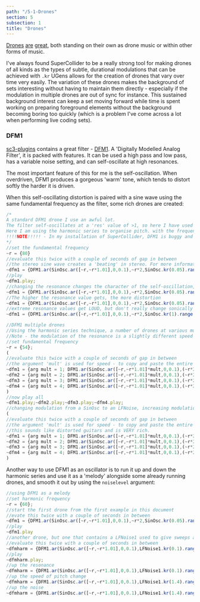 ```yaml
---
path: "/5-1-Drones"
section: 5
subsection: 1
title: "Drones"
---
```


[Drones](https://www.youtube.com/watch?v=H3EjxgPBm0Q) [are](https://youtu.be/COz1DFfBgcc?t=9m44s) [great](https://youtu.be/V3c84gRX4aY?t=1h11m2s), both standing on their own as drone music or within other forms of music.

I've always found SuperCollider to be a really strong tool for making drones of all kinds as the types of subtle, durational modulations that can be achieved with `.kr` UGens allows for the creation of drones that vary over time very easily. The variation of these drones makes the background of sets interesting without having to maintain them directly - especially if the modulation in multiple drones are out of sync for instance. This sustained background interest can keep a set moving forward while time is spent working on preparing foreground elements without the background becoming boring too quickly (which is a problem I've come across a lot when performing live coding sets).

### DFM1

[sc3-plugins](https://github.com/supercollider/sc3-plugins) contains a great filter - [DFM1](http://doc.sccode.org/Classes/DFM1.html). A 'Digitally Modelled Analog Filter', it is packed with features. It can be used a high pass and low pass, has a variable noise setting, and can self-oscillate at high resonances.

The most important feature of this for me is the self-oscillation. When overdriven, DFM1 produces a gorgeous 'warm' tone, which tends to distort softly the harder it is driven.

When this self-oscillating distortion is paired with a sine wave using the same fundamental frequency as the filter, some rich drones are created:

```javascript
/*
A standard DFM1 drone I use an awful lot.
The filter self-oscillates at a 'res' value of >1, so here I have used a SinOsc moving from 0.9-1.1, so the self-oscillated distortion fades in and out.
Here I am using the harmonic series to organise pitch. with the frequency of the filter being double that of the SinOsc.
!!!!NOTE!!!!! - In my installation of SuperCollider, DFM1 is buggy and NodeProxies it contains need to be evaluated twice slowly otherwise they will cut all sound from the server when played. I don't know why this is (or whether it is a version/platform/OS specific issue), but if the experience is any different for you please raise an issue on GitHub or otherwise let me know. This only happens once per NodeProxy, once it is initialised and playing it can be re-evaluated and changed with no effect on the sound in the rest of the server
*/
//set the fundamental frequency
~r = {80}
//evaluate this twice with a couple of seconds of gap in between
//the stereo sine wave creates a 'beating' in stereo. For more information see https://en.wikipedia.org/wiki/Beat_(acoustics)
~dfm1 = {DFM1.ar(SinOsc.ar([~r,~r*1.01],0,0.1),~r*2,SinOsc.kr(0.05).range(0.9,1.1),1,0,0.0003,0.5)};
//play
~dfm1.play;
//changing the resonance changes the character of the self-oscillation, detuning it and distorting it
~dfm1 = {DFM1.ar(SinOsc.ar([~r,~r*1.01],0,0.1),~r*2,SinOsc.kr(0.05).range(0.9,1.6),1,0,0.0003,0.5)};
//The higher the resonance value gets, the more distortion
~dfm1 = {DFM1.ar(SinOsc.ar([~r,~r*1.01],0,0.1),~r*2,SinOsc.kr(0.05).range(0.9,5.6),1,0,0.0003,0.5)};
//extreme resonance values get LOUD, but don't really change sonically past around the 10 mark
~dfm1 = {DFM1.ar(SinOsc.ar([~r,~r*1.01],0,0.1),~r*2,SinOsc.kr(1).range(10,400),1,0,0.0003,0.5)};

//DFM1 multiple drones
//Using the harmonic series technique, a number of drones at various multiplications layered together
//Note - the modulation of the resonance is a slightly different speed for each, to create an overall variation and non-repetition in sound
//set fundamental frequency
~r = {54};
(
//evaluate this twice with a couple of seconds of gap in between
//the argument 'mult' is used for speed - to copy and paste the entire NodeProxy and set multiplications quickly during performance
~dfm1 = {arg mult = 1; DFM1.ar(SinOsc.ar([~r,~r*1.01]*mult,0,0.1),(~r*2)*mult,SinOsc.kr(0.05).range(0.9,1.1),1,0,0.0003,0.5)};
~dfm2 = {arg mult = 2; DFM1.ar(SinOsc.ar([~r,~r*1.01]*mult,0,0.1),(~r*2)*mult,SinOsc.kr(0.06).range(0.9,1.1),1,0,0.0003,0.5)};
~dfm3 = {arg mult = 3; DFM1.ar(SinOsc.ar([~r,~r*1.01]*mult,0,0.1),(~r*2)*mult,SinOsc.kr(0.056).range(0.9,1.1),1,0,0.0003,0.5)};
~dfm4 = {arg mult = 4; DFM1.ar(SinOsc.ar([~r,~r*1.01]*mult,0,0.1),(~r*2)*mult,SinOsc.kr(0.07).range(0.9,1.1),1,0,0.0003,0.5)};
)
//now play all
~dfm1.play;~dfm2.play;~dfm3.play;~dfm4.play;
//changing modulation from a SinOsc to an LFNoise, increasing modulation scope in lower multiples
(
//evaluate this twice with a couple of seconds of gap in between
//the argument 'mult' is used for speed - to copy and paste the entire NodeProxy and set multiplications quickly during performance
//this sounds like distorted guitars and is VERY rich.
~dfm1 = {arg mult = 1; DFM1.ar(SinOsc.ar([~r,~r*1.01]*mult,0,0.1),(~r*2)*mult,LFNoise1.kr(0.05).range(0.9,4.5),1,0,0.0003,0.5)};
~dfm2 = {arg mult = 2; DFM1.ar(SinOsc.ar([~r,~r*1.01]*mult,0,0.1),(~r*2)*mult,LFNoise1.kr(0.06).range(0.9,2.3),1,0,0.0003,0.5)};
~dfm3 = {arg mult = 3; DFM1.ar(SinOsc.ar([~r,~r*1.01]*mult,0,0.1),(~r*2)*mult,LFNoise1.kr(0.056).range(0.9,1.9),1,0,0.0003,0.5)};
~dfm4 = {arg mult = 4; DFM1.ar(SinOsc.ar([~r,~r*1.01]*mult,0,0.1),(~r*2)*mult,LFNoise1.kr(0.07).range(0.9,1.5),1,0,0.0003,0.5)};
)
```

Another way to use DFM1 as an oscillator is to run it up and down the harmonic series and use it as a 'melody' alongside some already running drones, and smooth it out by using the `noiselevel` argument:

```javascript
//using DFM1 as a melody
//set harmonic frequency
~r = {60};
//start the first drone from the first example in this document
//evate this twice with a couple of seconds in between
~dfm1 = {DFM1.ar(SinOsc.ar([~r,~r*1.01],0,0.1),~r*2,SinOsc.kr(0.05).range(0.9,1.1),1,0,0.0003,0.5)};
//play
~dfm1.play
//another drone, but one that contains a LFNoise1 used to give sweeps around the harmonic series
//evaluate this twice with a couple of seconds in between
~dfmharm = {DFM1.ar(SinOsc.ar([~r,~r*1.01],0,0.1),LFNoise1.kr(0.1).range(100,1000).round(~r),SinOsc.kr(0.05).range(0.9,1.1),1,0,0.0003,0.5)};
//play
~dfmharm.play;
//up the resonance
~dfmharm = {DFM1.ar(SinOsc.ar([~r,~r*1.01],0,0.1),LFNoise1.kr(0.1).range(100,1000).round(~r),SinOsc.kr(0.05).range(0.9,1.4),1,0,0.0003,0.5)};
//up the speed of pitch change
~dfmharm = {DFM1.ar(SinOsc.ar([~r,~r*1.01],0,0.1),LFNoise1.kr(1.4).range(100,1000).round(~r),SinOsc.kr(0.05).range(0.9,1.4),1,0,0.0003,0.5)};
//up the noise
~dfmharm = {DFM1.ar(SinOsc.ar([~r,~r*1.01],0,0.1),LFNoise1.kr(1.4).range(100,1000).round(~r),SinOsc.kr(0.05).range(0.9,1.4),1,0,0.1,0.5)};
```
